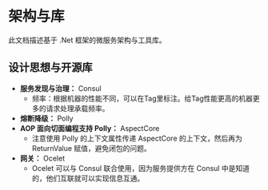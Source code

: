 # 架构与库

此文档描述基于 .Net 框架的微服务架构与工具库。

## 设计思想与开源库

- **服务发现与治理：** Consul
  - 频率：根据机器的性能不同，可以在Tag里标注。给Tag性能更高的机器更多的请求处理承载频率。
- **熔断降级：** Polly
- **AOP 面向切面编程支持 Polly：** AspectCore
  - 注意使用 Polly 的上下文属性传递 AspectCore 的上下文，然后再为 ReturnValue 赋值，避免闭包的问题。
- **网关：** Ocelet
  - Ocelet 可以与 Consul 联合使用，因为服务提供方在 Consul 中是知道的，他们互联就可以实现信息互通。
